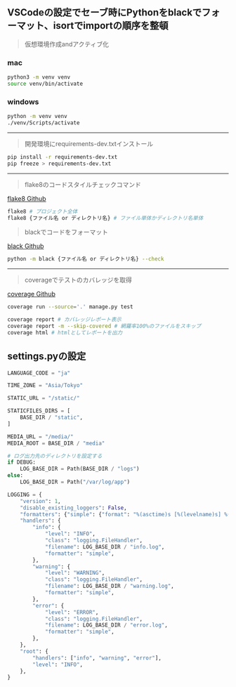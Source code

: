 ## VSCodeの設定でセーブ時にPythonをblackでフォーマット、isortでimportの順序を整頓


> 仮想環境作成andアクティブ化

### mac
```bash
python3 -m venv venv
source venv/bin/activate
```

### windows
```bash
python -m venv venv
./venv/Scripts/activate
```
---

> 開発環境にrequirements-dev.txtインストール

```bash
pip install -r requirements-dev.txt
pip freeze > requirements-dev.txt
```
---

> flake8のコードスタイルチェックコマンド

[flake8 Github](https://github.com/PyCQA/flake8)

```bash
flake8 # プロジェクト全体
flake8 {ファイル名 or ディレクトリ名} # ファイル単体かディレクトリ名単体
```

> blackでコードをフォーマット

[black Github](https://github.com/psf/black)

```bash
python -m black {ファイル名 or ディレクトリ名} --check
```

---

> coverageでテストのカバレッジを取得

[coverage Github](https://github.com/nedbat/coveragepy/blob/6.4.1/doc/index.rst)

```bash
coverage run --source='.' manage.py test

coverage report # カバレッジレポート表示
coverage report -m --skip-covered # 網羅率100%のファイルをスキップ
coverage html # htmlとしてレポートを出力
```

## settings.pyの設定
```python
LANGUAGE_CODE = "ja"

TIME_ZONE = "Asia/Tokyo"

STATIC_URL = "/static/"

STATICFILES_DIRS = [
    BASE_DIR / "static",
]

MEDIA_URL = "/media/"
MEDIA_ROOT = BASE_DIR / "media"

# ログ出力先のディレクトリを設定する
if DEBUG:
    LOG_BASE_DIR = Path(BASE_DIR / "logs")
else:
    LOG_BASE_DIR = Path("/var/log/app")

LOGGING = {
    "version": 1,
    "disable_existing_loggers": False,
    "formatters": {"simple": {"format": "%(asctime)s [%(levelname)s] %(message)s"}},
    "handlers": {
        "info": {
            "level": "INFO",
            "class": "logging.FileHandler",
            "filename": LOG_BASE_DIR / "info.log",
            "formatter": "simple",
        },
        "warning": {
            "level": "WARNING",
            "class": "logging.FileHandler",
            "filename": LOG_BASE_DIR / "warning.log",
            "formatter": "simple",
        },
        "error": {
            "level": "ERROR",
            "class": "logging.FileHandler",
            "filename": LOG_BASE_DIR / "error.log",
            "formatter": "simple",
        },
    },
    "root": {
        "handlers": ["info", "warning", "error"],
        "level": "INFO",
    },
}

```